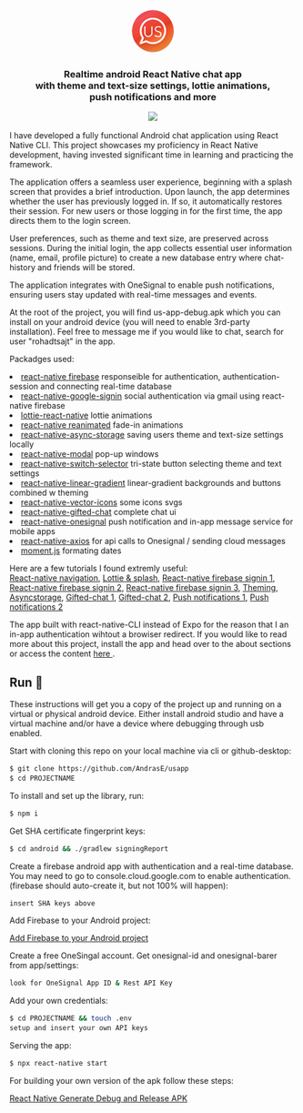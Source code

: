 <p align="center">
  <img src="https://github.com/AndrasE/raw-readme/blob/main/us-readme.png?raw=true" width="80">
</p>
<h3 align="center">
  Realtime android React Native chat app
  <br>
  with theme and text-size settings, lottie animations, 
  <br>push notifications and more
</h3>

<p align="center">
 <a href="https://youtu.be/w_1VowseA3g?si=4nr223Uw9BDL2BHc"
target="_blank"
rel="noopener noreferrer">
   <img src="https://github.com/AndrasE/raw-readme/blob/main/us-app-yt.gif?raw=true" width="350"> </a>
</p>
<p>
I have developed a fully functional Android chat application using React Native CLI. This
project showcases my proficiency in React Native development, having invested
significant time in learning and practicing the framework.
</p>
<p>
The application offers a seamless user experience, beginning with a splash screen that
provides a brief introduction. Upon launch, the app determines whether the user has
previously logged in. If so, it automatically restores their session. For new users or
those logging in for the first time, the app directs them to the login screen.
</p>
<p>
User preferences, such as theme and text size, are preserved across sessions. During the
initial login, the app collects essential user information (name, email, profile
picture) to create a new database entry where chat-history and friends will be stored.
</p>
<p>
The application integrates with OneSignal to enable push notifications, ensuring users
stay updated with real-time messages and events.
</p>
<p>
At the root of the project, you will find us-app-debug.apk which you can install on your android device (you will need to enable 3rd-party installation). Feel free to message me if you would like to chat, search for user "rohadtsajt" in the app.
</p>
<p>
Packadges used: 
<li><a
 href="https://rnfirebase.io/"
target="_blank"
rel="noopener noreferrer"
>react-native firebase</a> responseible for authentication, authentication-session and connecting real-time database  
</li>
<li><a
 href="https://github.com/react-native-google-signin/google-signin"
target="_blank"
rel="noopener noreferrer"
>react-native-google-signin</a> social authentication via gmail using react-native firebase
</li>
<li><a
 href="https://www.npmjs.com/package/lottie-react-native"
target="_blank"
rel="noopener noreferrer"
>lottie-react-native</a> lottie animations
</li>
<li><a
 href="https://docs.swmansion.com/react-native-reanimated/"
target="_blank"
rel="noopener noreferrer"
>react-native reanimated</a> fade-in animations
</li>
<li><a
 href="https://www.npmjs.com/package/@react-native-async-storage/async-storage"
target="_blank"
rel="noopener noreferrer"
>react-native-async-storage</a> saving users theme and text-size settings locally
</li>
<li><a
 href="https://www.npmjs.com/package/react-native-modal"
target="_blank"
rel="noopener noreferrer"
>react-native-modal</a> pop-up windows
</li>
<li><a
 href="https://www.npmjs.com/package/react-native-switch-selector"
target="_blank"
rel="noopener noreferrer"
>react-native-switch-selector</a> tri-state button selecting theme and text settings
</li>
<li><a
 href="https://www.npmjs.com/package/react-native-linear-gradient"
target="_blank"
rel="noopener noreferrer"
>react-native-linear-gradient</a> linear-gradient backgrounds and buttons combined w theming
</li>
<li><a
 href="https://www.npmjs.com/package/react-native-vector-icons"
target="_blank"
rel="noopener noreferrer"
>react-native-vector-icons</a> some icons svgs
</li>
<li><a
 href="https://www.npmjs.com/package/react-native-gifted-chat?activeTab=versions"
target="_blank"
rel="noopener noreferrer"
>react-native-gifted-chat</a> complete chat ui 
</li>
<li><a
 href="https://documentation.onesignal.com/docs/react-native-sdk-setup"
target="_blank"
rel="noopener noreferrer"
>react-native-onesignal</a> push notification and in-app message service for mobile apps
</li>
<li><a
 href="https://www.npmjs.com/package/react-native-axios"
target="_blank"
rel="noopener noreferrer"
>react-native-axios</a> for api calls to Onesignal / sending cloud messages
</li>
<li><a
 href="https://momentjs.com/"
target="_blank"
rel="noopener noreferrer"
>moment.js</a> formating dates
</li>
</p>

<p>
Here are a few tutorials I found extremly useful: <br/>
<a
href="https://youtu.be/I7POH4acHV8?si=ujz9tW3-b0x1LFU8"
target="_blank"
rel="noopener noreferrer"
>React-native navigation</a>,
<a
href="https://youtu.be/mZXCOdIFg6Q?si=KGwVJEzNPHA6h1a_"
target="_blank"
rel="noopener noreferrer"
>Lottie & splash</a>,
<a
href="https://youtu.be/RkQpvlosGz0?si=jaUdyw3E8e13ly2e"
target="_blank"
rel="noopener noreferrer"
>React-native firebase signin 1</a>,
<a
href="https://youtu.be/8aARNaWR78Q?si=mJEqlk6ffdHqNXbN"
target="_blank"
rel="noopener noreferrer"
>React-native firebase signin 2</a>,
<a
href="https://youtu.be/RrGtyfo1wr0?si=_J5qp15yHs-VIO9Y"
target="_blank"
rel="noopener noreferrer"
>React-native firebase signin 3</a>,
<a
href="https://youtu.be/km1qm1Zz2lY?si=owQr0aFeMmk6fvqH"
target="_blank"
rel="noopener noreferrer"
>Theming</a>,
<a
href="https://youtu.be/PRGHWgTydyQ?si=b-pveeF2814-PduM"
target="_blank"
rel="noopener noreferrer"
>Asyncstorage</a>,
<a
href="https://youtu.be/Z0riAoqXrwo?si=dMS8Pf6LkjIvFCZK"
target="_blank"
rel="noopener noreferrer"
>Gifted-chat 1</a>,
<a
href="https://youtu.be/Z0riAoqXrwo?si=dMS8Pf6LkjIvFCZK"
target="_blank"
rel="noopener noreferrer"
>Gifted-chat 2</a>,
<a
href="https://youtu.be/Qcxa6dxfUFo?si=xZ3G5Cg0_FpmAU9Q"
target="_blank"
rel="noopener noreferrer"
>Push notifications 1</a>,
<a
href="https://youtu.be/X5kjfW1rfig?si=dW8S6h1CiG63fEMC"
target="_blank"
rel="noopener noreferrer"
>Push notifications 2</a>
</br>
</p>

<p>
The app built with react-native-CLI instead of Expo for the reason that I an in-app authentication wihtout a browiser redirect. If you would like to read more about this project, install the app and head over to the about sections or access the content
<a
 href="https://github.com/AndrasE/usapp/blob/main/src/screens/AboutMore.js"
target="_blank"
rel="noopener noreferrer"
>here
<a/>.
</p>

## Run 🚀

These instructions will get you a copy of the project up and running on a virtual or physical android device. Either install android studio and have a virtual machine and/or have a device where debugging through usb enabled.

Start with cloning this repo on your local machine via cli or github-desktop:

```sh
$ git clone https://github.com/AndrasE/usapp
$ cd PROJECTNAME
```

To install and set up the library, run:

```sh
$ npm i
```

Get SHA certificate fingerprint keys:

```sh
$ cd android && ./gradlew signingReport
```

Create a firebase android app with authentication and a real-time database. You may need to go to console.cloud.google.com to enable authentication. (firebase should auto-create it, but not 100% will happen):

```sh
insert SHA keys above
```

Add Firebase to your Android project:

<p>
<a
 href="https://firebase.google.com/docs/android/setup"
target="_blank"
rel="noopener noreferrer"
>Add Firebase to your Android project </a></p>
Create a free OneSingal account. Get onesignal-id and onesignal-barer from app/settings:

```sh
look for OneSignal App ID & Rest API Key
```

Add your own credentials:

```sh
$ cd PROJECTNAME && touch .env
setup and insert your own API keys
```

Serving the app:

```sh
$ npx react-native start
```

For building your own version of the apk follow these steps:

<p>
<a
 href="https://medium.com/geekculture/react-native-generate-apk-debug-and-release-apk-4e9981a2ea51"
target="_blank"
rel="noopener noreferrer"
>React Native Generate Debug and Release APK</a></p>
